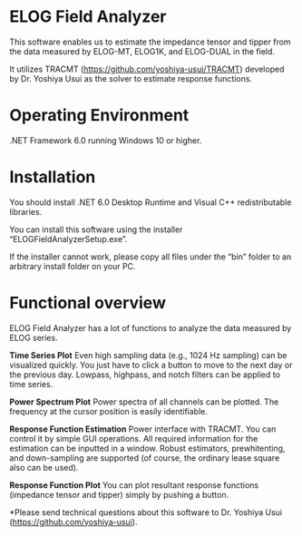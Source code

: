 # ELOG Field Analyzer
This software enables us to estimate the impedance tensor and tipper from the data measured by ELOG-MT, ELOG1K, and ELOG-DUAL in the field.

It utilizes TRACMT (https://github.com/yoshiya-usui/TRACMT) developed by Dr. Yoshiya Usui as the solver to estimate response functions.

# Operating Environment
.NET Framework 6.0 running Windows 10 or higher.

# Installation
You should install .NET 6.0 Desktop Runtime and Visual C++ redistributable libraries.

You can install this software using the installer “ELOGFieldAnalyzerSetup.exe”.

If the installer cannot work, please copy all files under the “bin” folder to an arbitrary install folder on your PC. 

# Functional overview
ELOG Field Analyzer has a lot of functions to analyze the data measured by ELOG series.

**Time Series Plot**
Even high sampling data (e.g., 1024 Hz sampling) can be visualized quickly.
You just have to click a button to move to the next day or the previous day.
Lowpass, highpass, and notch filters can be applied to time series.

**Power Spectrum Plot**
Power spectra of all channels can be plotted.
The frequency at the cursor position is easily identifiable.

**Response Function Estimation**
Power interface with TRACMT. You can control it by simple GUI operations.
All required information for the estimation can be inputted in a window.
Robust estimators, prewhitenting, and down-sampling are supported (of course, the ordinary lease square also can be used).

**Response Function Plot**
You can plot resultant response functions (impedance tensor and tipper) simply by pushing a button.

*Please send technical questions about this software to Dr. Yoshiya Usui (https://github.com/yoshiya-usui). 
